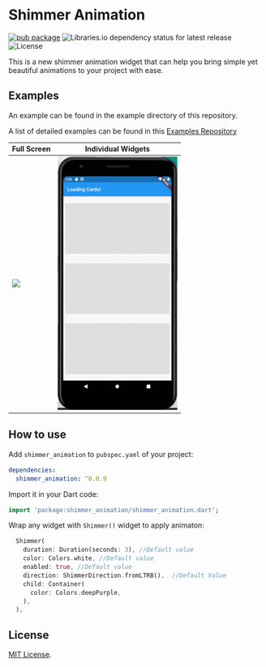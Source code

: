 # Shimmer Animation

[![pub package](https://img.shields.io/pub/v/shimmer_animation.svg)](https://pub.dev/packages/shimmer_animation)
![Libraries.io dependency status for latest release](https://img.shields.io/librariesio/release/pub/shimmer_animation)
![License](https://img.shields.io/github/license/maddyb99/shimmer_animation)

This is a new shimmer animation widget that can help you bring simple yet beautiful animations to your project with ease.

## Examples

An example can be found in the example directory of this repository.

A list of detailed examples can be found in this [Examples Repository](https://github.com/maddyb99/shimmer_examples)

|  Full Screen |  Individual Widgets |
|---|---|
|<img  height="500" src="https://github.com/maddyb99/shimmer_animation/blob/master/screenshots/shimmer.gif">| <img height="500" src="https://github.com/maddyb99/shimmer_examples/blob/master/loading_cards/screenshots/shimmer.gif?raw=true">|

## How to use

Add `shimmer_animation` to `pubspec.yaml` of your project:

```yaml
dependencies:
  shimmer_animation: ^0.0.9
```

Import it in your Dart code:

```dart
import 'package:shimmer_animation/shimmer_animation.dart';
```

Wrap any widget with `Shimmer()` widget to apply animaton:

```dart
  Shimmer(
    duration: Duration(seconds: 3), //Default value
    color: Colors.white, //Default value
    enabled: true, //Default value
    direction: ShimmerDirection.fromLTRB(),  //Default Value
    child: Container(
      color: Colors.deepPurple,
    ),
  ),
```

## License

[MIT License](https://github.com/maddyb99/shimmer_animation/blob/master/LICENSE).

[Examples]: #examples

